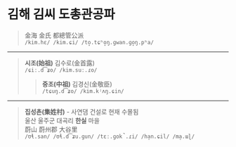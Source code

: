 # 김해 김씨 도총관공파<br/>
> 金海 金氏 都總管公派<br/>
`/kim.hɛ/ /kim.ɕi/ /to̞.tɕʰo̞ŋ.ɡwan.ɡo̞ŋ.pʰa/`
***
> **시조(始祖)** 김수로(金首露)<br/>
`/ɕiː.d͡ʑo/ /kim.suː.ɾo/`
>> **중조(中祖)** 김경신(金敬臣)<br/>
`/tɕuŋ.d͡ʑo/ /kim.kʲʌŋ.ɕin/`
***
> **집성촌(集姓村)** - 사연댐 건설로 현재 수몰됨<br/>
> 울산 울주군 대곡리 **한실** 마을<br/>
> 蔚山 蔚州郡 大谷里<br/>
> `/ʊɬ.san/ /ʊɬ.d͡ʑu.ɡun/ /tɛː.ɡok̚.ɾi/ /ha̠n.ɕil/ /ma̠.ɯɭ/`
